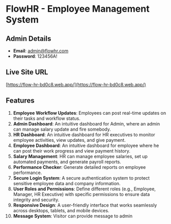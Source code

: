 # FlowHR - Employee Management System

## Admin Details

- **Email**: admin@flowhr.com
- **Password**: 123456A!

## Live Site URL

[https://flow-hr-bd0c8.web.app/](https://flow-hr-bd0c8.web.app/)

## Features

1. **Employee Workflow Updates**: Employees can post real-time updates on their tasks and workflow status.
2. **Admin Dashboard**: An intuitive dashboard for Admin, where an admin can manage salary update and fire somebody.
3. **HR Dashboard**: An intuitive dashboard for HR executives to monitor employee activities, view updates, and give payment.
4. **Employee Dashboard**: An intuitive dashboard for employee where he can post their work progress and view payment history.
5. **Salary Management**: HR can manage employee salaries, set up automated payments, and generate payroll reports.
6. **Performance Checker**: Generate detailed reports on employee performance.
7. **Secure Login System**: A secure authentication system to protect sensitive employee data and company information.
8. **User Roles and Permissions**: Define different roles (e.g., Employee, Manager, HR Executive) with specific permissions to ensure data integrity and security.
9. **Responsive Design**: A user-friendly interface that works seamlessly across desktops, tablets, and mobile devices.
10. **Message System**: Visitor can provide message to admin
